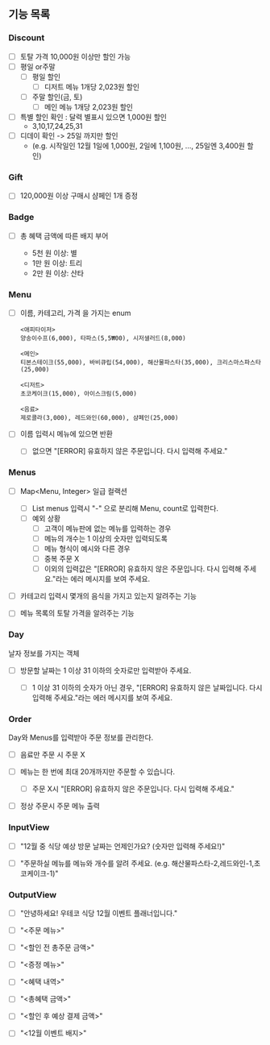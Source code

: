 ## 기능 목록



### Discount

- [ ] 토탈 가격 10,000원 이상만 할인 가능
- [ ] 평일 or주말
    - [ ] 평일 할인
        - [ ] 디저트 메뉴 1개당 2,023원 할인
    - [ ] 주말 할인(금, 토)
        - [ ] 메인 메뉴 1개당 2,023원 할인
- [ ] 특별 할인 확인 : 달력 별표시 있으면 1,000원 할인
    - 3,10,17,24,25,31
- [ ] 디데이 확인 -> 25일 까지만 할인
    - (e.g. 시작일인 12월 1일에 1,000원, 2일에 1,100원, ..., 25일엔 3,400원 할인)



### Gift

- [ ] 120,000원 이상 구매시 샴페인 1개 증정



### Badge

- [ ] 총 혜택 금액에 따른 배지 부어

    - 5천 원 이상: 별
    - 1만 원 이상: 트리
    - 2만 원 이상: 산타



### Menu

- [ ] 이름, 카테고리, 가격 을 가지는 enum

  ```
  <애피타이저>
  양송이수프(6,000), 타파스(5,5₩00), 시저샐러드(8,000)
  
  <메인>
  티본스테이크(55,000), 바비큐립(54,000), 해산물파스타(35,000), 크리스마스파스타(25,000)
  
  <디저트>
  초코케이크(15,000), 아이스크림(5,000)
  
  <음료>
  제로콜라(3,000), 레드와인(60,000), 샴페인(25,000)
  ```

- [ ] 이름 입력시 메뉴에 있으면 반환

    - [ ] 없으면 "[ERROR] 유효하지 않은 주문입니다. 다시 입력해 주세요."



### Menus

- [ ] Map<Menu, Integer> 일급 컬랙션
    - [ ] List<String> menus 입력시 "-" 으로 분리해 Menu, count로 입력한다.
    - [ ] 예외 상황
        - [ ] 고객이 메뉴판에 없는 메뉴를 입력하는 경우
        - [ ] 메뉴의 개수는 1 이상의 숫자만 입력되도록
        - [ ] 메뉴 형식이 예시와 다른 경우
        - [ ] 중복 주문 X
        - [ ] 이외의 입력값은  "[ERROR] 유효하지 않은 주문입니다. 다시 입력해 주세요."라는 에러 메시지를 보여 주세요.
- [ ] 카테고리 입력시 몇개의 음식을 가지고 있는지 알려주는 기능
- [ ] 메뉴 목록의 토탈 가격을 알려주는 기능



### Day

날자 정보를 가지는 객체

- [ ] 방문할 날짜는 1 이상 31 이하의 숫자로만 입력받아 주세요.
    - [ ] 1 이상 31 이하의 숫자가 아닌 경우, "[ERROR] 유효하지 않은 날짜입니다. 다시 입력해 주세요."라는 에러 메시지를 보여 주세요.



### Order

Day와 Menus를 입력받아 주문 정보를 관리한다.

- [ ] 음료만 주문 시 주문 X
- [ ] 메뉴는 한 번에 최대 20개까지만 주문할 수 있습니다.
    - [ ] 주문 X시 "[ERROR] 유효하지 않은 주문입니다. 다시 입력해 주세요."
- [ ] 정상 주문시 주문 메뉴 출력



### InputView

- [ ] "12월 중 식당 예상 방문 날짜는 언제인가요? (숫자만 입력해 주세요!)"
- [ ] "주문하실 메뉴를 메뉴와 개수를 알려 주세요. (e.g. 해산물파스타-2,레드와인-1,초코케이크-1)"



### OutputView

- [ ] "안녕하세요! 우테코 식당 12월 이벤트 플래너입니다."
- [ ] "<주문 메뉴>"
- [ ] "<할인 전 총주문 금액>"
- [ ] "<증정 메뉴>"
- [ ] "<혜택 내역>"
- [ ] "<총혜택 금액>"
- [ ] "<할인 후 예상 결제 금액>"
- [ ] "<12월 이벤트 배지>"

